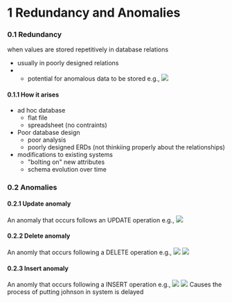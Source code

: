 # 1 Redundancy and Anomalies
### 0.1 Redundancy
when values are stored repetitively in database relations
- usually in poorly designed relations
- - potential for anomalous data to be stored
e.g., ![](https://i.imgur.com/8RdSNZt.png)

#### 0.1.1 How it arises
- ad hoc database
	- flat file
	- spreadsheet (no contraints)
- Poor database design
	- poor analysis
	- poorly designed ERDs (not thinkiing properly about the relationships)
- modifications to existing systems
	- "bolting on" new attributes
	- schema evolution over time

### 0.2 Anomalies
#### 0.2.1 Update anomaly
An anomaly that occurs follows an UPDATE operation
e.g., 
![](https://i.imgur.com/fBMd8W3.png)

#### 0.2.2 Delete anomaly
An anomly that occurs following a DELETE operation
e.g., 
![](https://i.imgur.com/fUGVR98.png)
![](https://i.imgur.com/yp6KdYg.png)

#### 0.2.3 Insert anomaly
An anomly that occurs following a INSERT operation
e.g., 
![](https://i.imgur.com/hM1VlGs.png)
![](https://i.imgur.com/SkdKTLP.png)
Causes the process of putting johnson in system is delayed